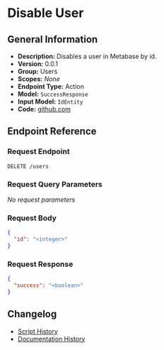 <!-- BEGIN GENERATED CONTENT -->
# Disable User

## General Information

- **Description:** Disables a user in Metabase by id.
- **Version:** 0.0.1
- **Group:** Users
- **Scopes:** _None_
- **Endpoint Type:** Action
- **Model:** `SuccessResponse`
- **Input Model:** `IdEntity`
- **Code:** [github.com](https://github.com/NangoHQ/integration-templates/tree/main/integrations/metabase/actions/disable-user.ts)


## Endpoint Reference

### Request Endpoint

`DELETE /users`

### Request Query Parameters

_No request parameters_

### Request Body

```json
{
  "id": "<integer>"
}
```

### Request Response

```json
{
  "success": "<boolean>"
}
```

## Changelog

- [Script History](https://github.com/NangoHQ/integration-templates/commits/main/integrations/metabase/actions/disable-user.ts)
- [Documentation History](https://github.com/NangoHQ/integration-templates/commits/main/integrations/metabase/actions/disable-user.md)

<!-- END  GENERATED CONTENT -->


